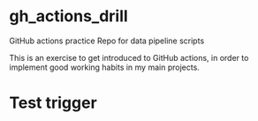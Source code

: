 # gh_actions_drill
GitHub actions practice Repo for data pipeline scripts

This is an exercise to get introduced to GitHub actions, in order to implement good working habits in my main projects.

# Test trigger
